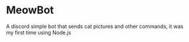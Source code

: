 # MeowBot
A discord simple bot that sends cat pictures and other commands, it was my first time using Node.js

